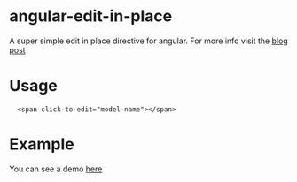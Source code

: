 # angular-edit-in-place
A super simple edit in place directive for angular. For more info visit the [blog post](http://pudymody.github.io/2015/08/11/creating-an-edit-in-place-in-angularjs.html)

# Usage
```
  <span click-to-edit="model-name"></span>
```

# Example
You can see a demo [here](http://pudymody.github.io/angular-edit-in-place/)
